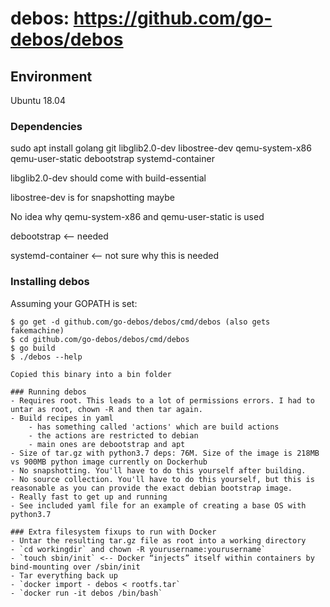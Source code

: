 # debos: https://github.com/go-debos/debos

## Environment
Ubuntu 18.04

### Dependencies
sudo apt install golang git libglib2.0-dev libostree-dev qemu-system-x86 qemu-user-static debootstrap systemd-container

libglib2.0-dev should come with build-essential

libostree-dev is for snapshotting maybe

No idea why qemu-system-x86 and qemu-user-static is used

debootstrap <-- needed

systemd-container <-- not sure why this is needed

### Installing debos
Assuming your GOPATH is set:

```
$ go get -d github.com/go-debos/debos/cmd/debos (also gets fakemachine)
$ cd github.com/go-debos/debos/cmd/debos
$ go build
$ ./debos --help

Copied this binary into a bin folder

### Running debos
- Requires root. This leads to a lot of permissions errors. I had to untar as root, chown -R and then tar again.
- Build recipes in yaml
    - has something called 'actions' which are build actions
    - the actions are restricted to debian
    - main ones are debootstrap and apt
- Size of tar.gz with python3.7 deps: 76M. Size of the image is 218MB vs 900MB python image currently on Dockerhub
- No snapshotting. You'll have to do this yourself after building.
- No source collection. You'll have to do this yourself, but this is reasonable as you can provide the exact debian bootstrap image.
- Really fast to get up and running
- See included yaml file for an example of creating a base OS with python3.7

### Extra filesystem fixups to run with Docker
- Untar the resulting tar.gz file as root into a working directory
- `cd workingdir` and chown -R yourusername:yourusername`
- `touch sbin/init` <-- Docker “injects” itself within containers by bind-mounting over /sbin/init
- Tar everything back up
- `docker import - debos < rootfs.tar`
- `docker run -it debos /bin/bash`
